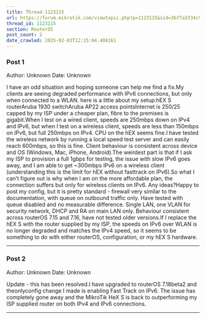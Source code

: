 ```yaml
---
title: Thread-1123115
url: https://forum.mikrotik.com/viewtopic.php?p=1123115&sid=3b77a3334c914448dbbc02bfdff4c3aa#p1123115
thread_id: 1123115
section: RouterOS
post_count: 2
date_crawled: 2025-02-03T12:15:04.408161
---
```


### Post 1
Author: Unknown
Date: Unknown

I have an odd situation and hoping someone can help me find a fix.My clients are seeing degraded performance with IPv6 connections, but only when connected to a WLAN. here is a little about my setup:hEX S routerAruba 1930 switchAruba AP22 access pointsInternet is 250/25 capped by my ISP under a cheaper plan, fibre to the premises is gigabit.When I test on a wired client, speeds are 250mbps down on IPv4 and IPv6, but when I test on a wireless client, speeds are less than 150mbps on IPv6, but full 250mbps on IPv4. CPU on the hEX seems fine.I have tested the wireless network by running a local speed test server and can easily reach 600mbps, so this is fine. Client behaviour is consistent across device and OS (Windows, Mac, iPhone, Android).The weirdest part is that if I ask my ISP to provision a full 1gbps for testing, the issue with slow IPv6 goes away, and I am able to get ~300mbps IPv6 on a wireless client (understanding this is the limit for hEX without fasttrack on IPv6).So what I can’t figure out is why when I am on the more affordable plan, the connection suffers but only for wireless clients on IPv6. Any ideas?Happy to post my config, but it is pretty standard - firewall very similar to the documentation, with queue on outbound traffic only. Have tested with queue disabled and no measurable difference. Single LAN, one VLAN for security network, DHCP and RA on main LAN only. Behaviour consistent across routerOS 7.15 and 7.16, have not tested older versions.If I replace the hEX S with the router supplied by my ISP, the speeds on IPv6 over WLAN is no longer degraded and matches the IPv4 speed, so it seems to be something to do with either routerOS, configuration, or my hEX S hardware.

---
### Post 2
Author: Unknown
Date: Unknown

Update - this has been resolved.I have upgraded to routerOS 7.18beta2 and theonlyconfig change I made is enabling Fast Track on IPv6. The issue has completely gone away and the MikroTik HeX S is back to outperforming my ISP supplied router on both IPv4 and IPv6 connections.

---

